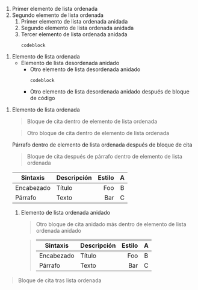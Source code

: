 1. Primer elemento de lista ordenada
1. Segundo elemento de lista ordenada
   1. Primer elemento de lista ordenada anidada
   1. Segundo elemento de lista ordenada anidada
   1. Tercer elemento de lista ordenada anidada
      ```
      codeblock
      ```

1) Elemento de lista ordenada
   - Elemento de lista desordenada anidado
      + Otro elemento de lista desordenada anidado
         ```
         codeblock
         ```
      + Otro elemento de lista desordenada anidado después de bloque de código

1. Elemento de lista ordenada
   > Bloque de cita dentro de elemento de lista ordenada

   > Otro bloque de cita dentro de elemento de lista ordenada

   Párrafo dentro de elemento de lista ordenada después de bloque de cita

   > Bloque de cita después de párrafo dentro de elemento de lista ordenada

   | Sintaxis | Descripción | Estilo | A |
   | --- | :-- | --: | :-: |
   | Encabezado | Título | Foo | B |
   | Párrafo | Texto | Bar | C |

   1. Elemento de lista ordenada anidado
      > Otro bloque de cita anidado más dentro de elemento de lista ordenada anidado

      > | Sintaxis | Descripción | Estilo | A |
      > | --- | :-- | --: | :-: |
      > | Encabezado | Título | Foo | B |
      > | Párrafo | Texto | Bar | C |

> Bloque de cita tras lista ordenada
